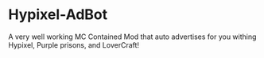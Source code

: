 # Hypixel-AdBot
A very well working MC Contained Mod that auto advertises for you withing Hypixel, Purple prisons, and LoverCraft!

